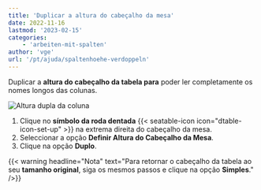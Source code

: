 ```yaml
---
title: 'Duplicar a altura do cabeçalho da mesa'
date: 2022-11-16
lastmod: '2023-02-15'
categories:
    - 'arbeiten-mit-spalten'
author: 'vge'
url: '/pt/ajuda/spaltenhoehe-verdoppeln'
---
```


Duplicar a **altura do cabeçalho da tabela para** poder ler completamente os nomes longos das colunas.

![Altura dupla da coluna](https://seatable.io/wp-content/uploads/2022/11/Spaltenhoehe-verdoppeln.gif)

1. Clique no **símbolo da roda dentada** {{< seatable-icon icon="dtable-icon-set-up" >}} na extrema direita do cabeçalho da mesa.
2. Seleccionar a opção **Definir Altura do Cabeçalho da Mesa**.
3. Clique na opção **Duplo**.

{{< warning  headline="Nota"  text="Para retornar o cabeçalho da tabela ao seu **tamanho original**, siga os mesmos passos e clique na opção **Simples**." />}}
